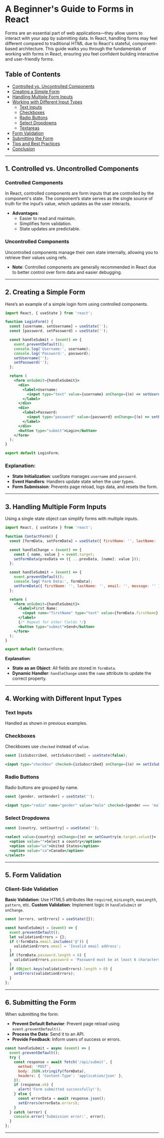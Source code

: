 # A Beginner's Guide to Forms in React

Forms are an essential part of web applications—they allow users to interact with your app by submitting data. In React, handling forms may feel different compared to traditional HTML due to React's stateful, component-based architecture. This guide walks you through the fundamentals of working with forms in React, ensuring you feel confident building interactive and user-friendly forms.

## Table of Contents

- [Controlled vs. Uncontrolled Components](#controlled-vs-uncontrolled-components)
- [Creating a Simple Form](#creating-a-simple-form)
- [Handling Multiple Form Inputs](#handling-multiple-form-inputs)
- [Working with Different Input Types](#working-with-different-input-types)
  - [Text Inputs](#text-inputs)
  - [Checkboxes](#checkboxes)
  - [Radio Buttons](#radio-buttons)
  - [Select Dropdowns](#select-dropdowns)
  - [Textareas](#textareas)
- [Form Validation](#form-validation)
- [Submitting the Form](#submitting-the-form)
- [Tips and Best Practices](#tips-and-best-practices)
- [Conclusion](#conclusion)

---


## 1. Controlled vs. Uncontrolled Components

### Controlled Components

In React, controlled components are form inputs that are controlled by the component's state. The component’s state serves as the single source of truth for the input’s value, which updates as the user interacts.

- **Advantages**:
  - Easier to read and maintain.
  - Simplifies form validation.
  - State updates are predictable.

### Uncontrolled Components

Uncontrolled components manage their own state internally, allowing you to retrieve their values using refs.

- **Note**: Controlled components are generally recommended in React due to better control over form data and easier debugging.

---


## 2. Creating a Simple Form

Here’s an example of a simple login form using controlled components.

```jsx
import React, { useState } from 'react';

function LoginForm() {
  const [username, setUsername] = useState('');
  const [password, setPassword] = useState('');

  const handleSubmit = (event) => {
    event.preventDefault();
    console.log('Username:', username);
    console.log('Password:', password);
    setUsername('');
    setPassword('');
  };

  return (
    <form onSubmit={handleSubmit}>
      <div>
        <label>Username:
          <input type="text" value={username} onChange={(e) => setUsername(e.target.value)} required />
        </label>
      </div>
      <div>
        <label>Password:
          <input type="password" value={password} onChange={(e) => setPassword(e.target.value)} required />
        </label>
      </div>
      <button type="submit">Login</button>
    </form>
  );
}

export default LoginForm;

```

### Explanation:
- **State Initialization**: useState manages `username` and `password`.
- **Event Handlers**: Handlers update state when the user types.
- **Form Submission**: Prevents page reload, logs data, and resets the form.

---


## 3. Handling Multiple Form Inputs

Using a single state object can simplify forms with multiple inputs.


```jsx
import React, { useState } from 'react';

function ContactForm() {
  const [formData, setFormData] = useState({ firstName: '', lastName: '', email: '', message: '' });

  const handleChange = (event) => {
    const { name, value } = event.target;
    setFormData(prevData => ({ ...prevData, [name]: value }));
  };

  const handleSubmit = (event) => {
    event.preventDefault();
    console.log('Form Data:', formData);
    setFormData({ firstName: '', lastName: '', email: '', message: '' });
  };

  return (
    <form onSubmit={handleSubmit}>
      <label>First Name:
        <input name="firstName" type="text" value={formData.firstName} onChange={handleChange} required />
      </label>
      {/* Repeat for other fields */}
      <button type="submit">Send</button>
    </form>
  );
}

export default ContactForm;
```

**Explanation**:
- **State as an Object**: All fields are stored in `formData`.
- **Dynamic Handler**: `handleChange` uses the `name` attribute to update the correct property.

---


## 4. Working with Different Input Types

### Text Inputs
Handled as shown in previous examples.

### Checkboxes
Checkboxes use `checked` instead of `value`.

```jsx
const [isSubscribed, setIsSubscribed] = useState(false);

<input type="checkbox" checked={isSubscribed} onChange={(e) => setIsSubscribed(e.target.checked)} />
```

### Radio Buttons
Radio buttons are grouped by name.

```jsx
const [gender, setGender] = useState('');

<input type="radio" name="gender" value="male" checked={gender === 'male'} onChange={(e) => setGender(e.target.value)} />
```

### Select Dropdowns

```jsx
const [country, setCountry] = useState('');

<select value={country} onChange={(e) => setCountry(e.target.value)}>
  <option value="">Select a country</option>
  <option value="us">United States</option>
  <option value="ca">Canada</option>
</select>
```

---


## 5. Form Validation

### Client-Side Validation
**Basic Validation**: Use HTML5 attributes like `required`, `minLength`, `maxLength`, `pattern`, etc.
**Custom Validation**: Implement logic in `handleSubmit` or `onChange`.

```jsx
const [errors, setErrors] = useState({});

const handleSubmit = (event) => {
  event.preventDefault();
  let validationErrors = {};
  if (!formData.email.includes('@')) {
    validationErrors.email = 'Invalid email address';
  }
  if (formData.password.length < 6) {
    validationErrors.password = 'Password must be at least 6 characters';
  }
  if (Object.keys(validationErrors).length > 0) {
    setErrors(validationErrors);
  }
};
```

---


## 6. Submitting the Form

When submitting the form:
- **Prevent Default Behavior**: Prevent page reload using `event.preventDefault()`.
- **Process the Data**: Send it to an API.
- **Provide Feedback**: Inform users of success or errors.

```jsx
const handleSubmit = async (event) => {
  event.preventDefault();
  try {
    const response = await fetch('/api/submit', {
      method: 'POST',
      body: JSON.stringify(formData),
      headers: { 'Content-Type': 'application/json' },
    });
    if (response.ok) {
      alert('Form submitted successfully!');
    } else {
      const errorData = await response.json();
      setErrors(errorData.errors);
    }
  } catch (error) {
    console.error('Submission error:', error);
  }
};
```

---